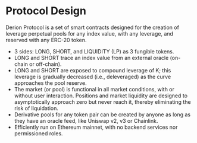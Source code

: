 # Protocol Design

Derion Protocol is a set of smart contracts designed for the creation of leverage perpetual pools for any index value, with any leverage, and reserved with any ERC-20 token.

* 3 sides: LONG, SHORT, and LIQUIDITY (LP) as 3 fungible tokens.
* LONG and SHORT trace an index value from an external oracle (on-chain or off-chain).
* LONG and SHORT are exposed to compound leverage of K; this leverage is gradually decreased (i.e., deleveraged) as the curve approaches the pool reserve.
* The market (or pool) is functional in all market conditions, with or without user interaction. Positions and market liquidity are designed to asymptotically approach zero but never reach it, thereby eliminating the risk of liquidation.
* Derivative pools for any token pair can be created by anyone as long as they have an oracle feed, like Uniswap v2, v3 or Chainlink.
* Efficiently run on Ethereum mainnet, with no backend services nor permissioned roles.
